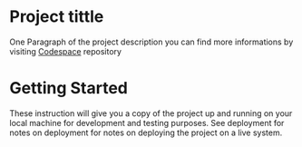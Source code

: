 # Project tittle

One Paragraph of the project description
you can find more informations by visiting [Codespace](http://codespaceacademy.com) repository

# Getting Started

These instruction will give you a copy of the project up and running on your local machine for development and testing purposes. See deployment for notes on deployment for notes on deploying the project on a live system.